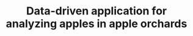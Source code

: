 ---
id: appilyzer
title: "Data-driven application for analyzing apples in apple orchards"
title_project: "Data-driven application for analyzing apples in apple orchards"
title_short: "Appilyzer"
period: "Oct 22 – Mar 23 (6 months)" 
round: "1"
lecture2go: "64228"
uhh_url: "https://www.hcl.uni-hamburg.de/ddlitlab/data-literacy-studierendenprojekte/erste-foerderrunde/appilyzer.html"
students: "Robert Johanson, Jan-Gerrit Habekost, Silas Ueberscherer, Jan Willruth"
mentor: "Dr. Christian Wilms"
text: |
    The aim of the Appilyzer project is to design and develop a data-driven application that enables automatic analysis in the form of *yield estimation and health assessment* of apples in apple orchards. The accuracy and reliability of the system will be evaluated to enable comparison with other approaches. 

    Our project is part of the *Agriculture 4.0* research branch, which deals with the automation of agricultural processes, among other things. The project is motivated by the fact that, even today, both yield estimation and harvest quality analysis are often still carried out manually. This involves assessing part of the orchard and then extrapolating the results to the rest of the orchard. This approach is prone to error due to the extrapolation and remains time-consuming and costly due to the high level of human resources involved.  

    To automate this process, high-resolution videos of all apple trees are first taken using a *drone*, which are then cut into a sequence of non-overlapping images to avoid double counting. The apples in each of these images are then cut out using a convolution-based *neural network*. To estimate the harvested yield, the cut-out apples are counted. To assess the quality of the harvest, another neural network is trained to classify the cut-out apples into healthy and unhealthy apples. The health assessment is represented by the ratio of unhealthy to healthy apples. To carry out this process, videos of the apple orchard at Nütschau Monastery were recorded several times this summer using a DJI drone.    

image: "https://www.hcl.uni-hamburg.de/16179305/appilyzer-marek-studzins-unsplash-e516db5f3e177d235124bb95b207e9a561138238.jpg"
image_credit: "marek studzins / unsplash"
---